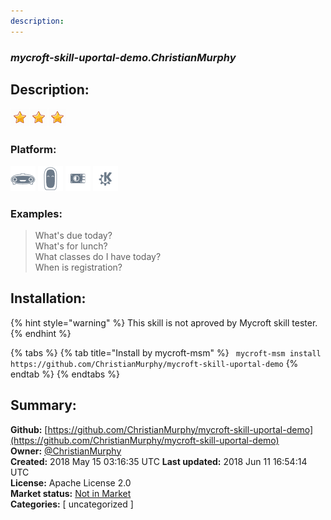 ```yaml
---
description: 
---
```


### _mycroft-skill-uportal-demo.ChristianMurphy_  
## Description:  
  
![](../.gitbook/assets/star.png)![](../.gitbook/assets/star.png)![](../.gitbook/assets/star.png)  
### Platform:  
 ![Mark I](../.gitbook/assets/mark-1-icon.png)  ![Mark II](../.gitbook/assets/mark-2-icon.png)  ![Picroft](../.gitbook/assets/picroft-icon.png)  ![plasmoid](../.gitbook/assets/kde.png)   
### Examples:  
> What's due today?  
> What's for lunch?  
> What classes do I have today?  
> When is registration?  
  
## Installation:  
{% hint style="warning" %}
This skill is not aproved by Mycroft skill tester.
{% endhint %}
    
{% tabs %}
{% tab title="Install by mycroft-msm" %}
``` mycroft-msm install https://github.com/ChristianMurphy/mycroft-skill-uportal-demo```
{% endtab %}
  {% endtabs %}
    
## Summary:  
**Github:** [https://github.com/ChristianMurphy/mycroft-skill-uportal-demo](https://github.com/ChristianMurphy/mycroft-skill-uportal-demo)  
**Owner:** [@ChristianMurphy](https://github.com/ChristianMurphy)  
**Created:** 2018 May 15 03:16:35 UTC  **Last updated:** 2018 Jun 11 16:54:14 UTC  
**License:** Apache License 2.0  
**Market status:** [Not in Market](https://market.mycroft.ai/skill/)  
**Categories:** [ uncategorized ]   
